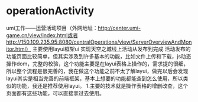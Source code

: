 ﻿# operationActivity
umi工作——运营活动项目（外网地址：http://center.umi-game.cn/view/index.html或者http://150.109.235.95:8080/centralOperations/view/ServerOverviewAndMonitor.html）
主要使用layui框架ui 实现天空之城线上活动从发布到完成
活动发布的功能页面比较简单，但其实涉及到许多基本的功能，比如文件上传和下载，js动态操作dom，完整的校验，这个功能主要是在layui表格上操作的，需求提的很细，所以整个流程是很完善的，我在做这个功能之前不太了解layui，做完以后会发现layui其实是相当完善的前端框架，基本上想要的功能都能查到怎么使用，所以类似的功能，我还是推荐使用layui。
1.主要的技术就是操作表格的增删改查，这个页面都有这些功能，可以直接拿过去使用。
